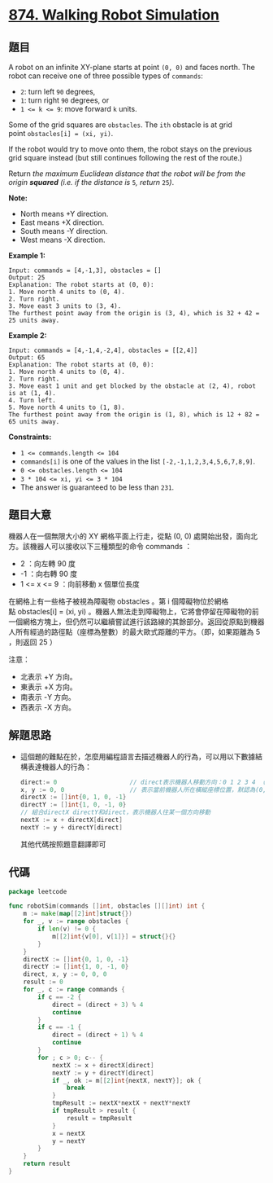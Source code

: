 # [874. Walking Robot Simulation](https://leetcode.com/problems/walking-robot-simulation/)


## 題目

A robot on an infinite XY-plane starts at point `(0, 0)` and faces north. The robot can receive one of three possible types of `commands`:

- `2`: turn left `90` degrees,
- `1`: turn right `90` degrees, or
- `1 <= k <= 9`: move forward `k` units.

Some of the grid squares are `obstacles`. The `ith` obstacle is at grid point `obstacles[i] = (xi, yi)`.

If the robot would try to move onto them, the robot stays on the previous grid square instead (but still continues following the rest of the route.)

Return *the maximum Euclidean distance that the robot will be from the origin **squared** (i.e. if the distance is* `5`*, return* `25`*)*.

**Note:**

- North means +Y direction.
- East means +X direction.
- South means -Y direction.
- West means -X direction.

**Example 1:**

```
Input: commands = [4,-1,3], obstacles = []
Output: 25
Explanation: The robot starts at (0, 0):
1. Move north 4 units to (0, 4).
2. Turn right.
3. Move east 3 units to (3, 4).
The furthest point away from the origin is (3, 4), which is 32 + 42 = 25 units away.

```

**Example 2:**

```
Input: commands = [4,-1,4,-2,4], obstacles = [[2,4]]
Output: 65
Explanation: The robot starts at (0, 0):
1. Move north 4 units to (0, 4).
2. Turn right.
3. Move east 1 unit and get blocked by the obstacle at (2, 4), robot is at (1, 4).
4. Turn left.
5. Move north 4 units to (1, 8).
The furthest point away from the origin is (1, 8), which is 12 + 82 = 65 units away.

```

**Constraints:**

- `1 <= commands.length <= 104`
- `commands[i]` is one of the values in the list `[-2,-1,1,2,3,4,5,6,7,8,9]`.
- `0 <= obstacles.length <= 104`
- `3 * 104 <= xi, yi <= 3 * 104`
- The answer is guaranteed to be less than `231`.

## 題目大意

機器人在一個無限大小的 XY 網格平面上行走，從點 (0, 0) 處開始出發，面向北方。該機器人可以接收以下三種類型的命令 commands ：

- 2 ：向左轉 90 度
- -1 ：向右轉 90 度
- 1 <= x <= 9 ：向前移動 x 個單位長度

在網格上有一些格子被視為障礙物 obstacles 。第 i 個障礙物位於網格點 obstacles[i] = (xi, yi) 。機器人無法走到障礙物上，它將會停留在障礙物的前一個網格方塊上，但仍然可以繼續嘗試進行該路線的其餘部分。返回從原點到機器人所有經過的路徑點（座標為整數）的最大歐式距離的平方。（即，如果距離為 5 ，則返回 25 ）

注意：

- 北表示 +Y 方向。
- 東表示 +X 方向。
- 南表示 -Y 方向。
- 西表示 -X 方向。

## 解題思路

- 這個題的難點在於，怎麼用編程語言去描述機器人的行為，可以用以下數據結構表達機器人的行為：

    ```go
    direct:= 0                    // direct表示機器人移動方向：0 1 2 3 4 （北東南西），默認朝北
    x, y := 0, 0                  // 表示當前機器人所在橫縱座標位置，默認為(0,0)
    directX := []int{0, 1, 0, -1}
    directY := []int{1, 0, -1, 0}
    // 組合directX directY和direct，表示機器人往某一個方向移動
    nextX := x + directX[direct]
    nextY := y + directY[direct]
    ```

    其他代碼按照題意翻譯即可

## 代碼

```go
package leetcode

func robotSim(commands []int, obstacles [][]int) int {
	m := make(map[[2]int]struct{})
	for _, v := range obstacles {
		if len(v) != 0 {
			m[[2]int{v[0], v[1]}] = struct{}{}
		}
	}
	directX := []int{0, 1, 0, -1}
	directY := []int{1, 0, -1, 0}
	direct, x, y := 0, 0, 0
	result := 0
	for _, c := range commands {
		if c == -2 {
			direct = (direct + 3) % 4
			continue
		}
		if c == -1 {
			direct = (direct + 1) % 4
			continue
		}
		for ; c > 0; c-- {
			nextX := x + directX[direct]
			nextY := y + directY[direct]
			if _, ok := m[[2]int{nextX, nextY}]; ok {
				break
			}
			tmpResult := nextX*nextX + nextY*nextY
			if tmpResult > result {
				result = tmpResult
			}
			x = nextX
			y = nextY
		}
	}
	return result
}
```